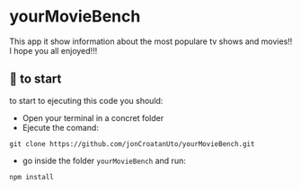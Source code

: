 # yourMovieBench
This app it show information about the most populare tv shows and movies!! I hope you all enjoyed!!!

## 🚀 to start
to start to ejecuting this code you should:
 - Open your terminal in a concret folder
 - Ejecute the comand:
 ```
git clone https://github.com/jonCroatanUto/yourMovieBench.git
```
- go inside the folder `yourMovieBench` and run:
 ```
npm install
```

